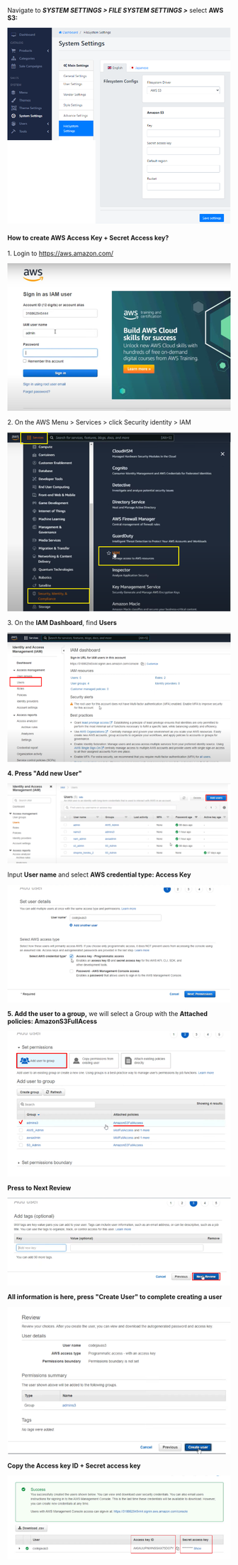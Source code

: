 Navigate to ***SYSTEM SETTINGS &gt; FILE SYSTEM SETTINGS &gt;*** select **AWS S3:**

![](/assets/images/aws-s3/139e15895b2ac668477bb55515c17935.png)

#### How to create AWS Access Key + Secret Access key?

1\. Login to <https://aws.amazon.com/>

![](/assets/images/aws-s3/8781c0761703f2005ad461db80f3295f.png)

2\. On the AWS Menu &gt; Services &gt; click Security identity &gt; IAM

![](/assets/images/aws-s3/636ed6980441c90e6ed570d7de3c37e0.png)

3\. On the **IAM Dashboard**, find **Users**

![](/assets/images/aws-s3/63a230bd023e82b0b6db772385ea7cc8.png)

**4. Press "Add new User"**

![](/assets/images/aws-s3/74fab11c50832b17c725aaffefd19cbd.png)

Input **User name** and select **AWS credential type: Access Key**

![](/assets/images/aws-s3/e5afae68ad6ab788c98bafff53493130.png)

**5. Add the user to a group,** we will select a Group with the **Attached policies: AmazonS3FullAcess**

![](/assets/images/aws-s3/b5f86c25270d5e97ea3fa49172c247f6.png)

**Press to Next Review**

**![](/assets/images/aws-s3/1875e80059b4d89b77cc4aed57f8499f.png)**

**All information is here, press "Create User" to complete creating a user**

![](/assets/images/aws-s3/5e469d61d348533327c2a3c624af83c6.png)

**Copy the Access key ID + Secret access key**

![](/assets/images/aws-s3/4cc891e44638903cf990defff9aa644b.png)